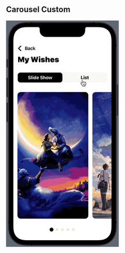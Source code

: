 ## Carousel Custom

![Edit [SwiftUI] Carousel Custom Form](../../_gifs/carousel/carousel_custom.gif)
